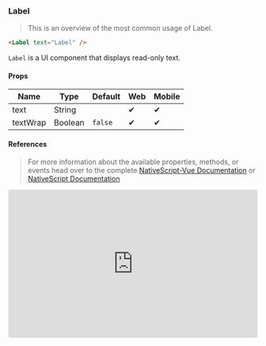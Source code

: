 ### Label

> This is an overview of the most common usage of Label.

```html
<Label text="Label" />
```

`Label` is a UI component that displays read-only text.

#### Props

| Name     | Type    | Default | Web | Mobile |
| -------- | ------- | ------- | --- | ------ |
| text     | String  |         | ✔   | ✔      |
| textWrap | Boolean | `false` | ✔   | ✔      |

#### References

> For more information about the available properties, methods, or events head over to the complete [NativeScript-Vue Documentation](https://nativescript-vue.org/en/docs/elements/components/label/)
> or [NativeScript Documentation](https://docs.nativescript.org/api-reference/classes/_ui_label_.label)

<iframe src="https://codesandbox.io/embed/lrn8qy0yv9?hidenavigation=1&module=%2Fsrc%2FApp.vue" style="width:100%; height:300px; border:0; border-radius: 4px; overflow:hidden;" sandbox="allow-modals allow-forms allow-popups allow-scripts allow-same-origin"></iframe>